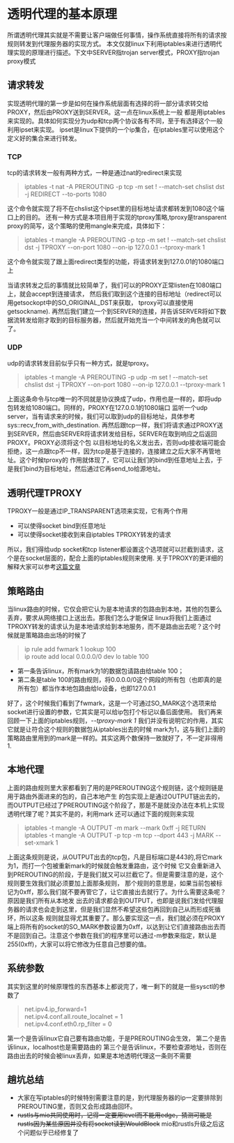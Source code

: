 # 透明代理的基本原理
所谓透明代理其实就是不需要让客户端做任何事情，操作系统直接将所有的请求按规则转发到代理服务器的实现方式。
本文仅就linux下利用iptables来进行透明代理实现的原理进行描述。下文中SERVER指trojan server模式，PROXY指trojan proxy模式
## 请求转发
实现透明代理的第一步是如何在操作系统层面有选择的将一部分请求转交给PROXY，然后由PROXY送到SERVER。这一点在linux系统上一般
都是用iptables来实现的。具体如何实现分为udp和tcp两个协议各有不同，至于有选择这个一般利用ipset来实现。
ipset是linux下提供的一个ip集合，在iptables里可以使用这个定义好的集合来进行转发。
### TCP
tcp的请求转发一般有两种方式，一种是通过nat的redirect来实现
> iptables -t nat -A PREROUTING -p tcp -m set ! --match-set chslist dst -j REDIRECT --to-ports 1080

这个命令就实现了将不在chslist这个ipset里的目标地址请求都转发到1080这个端口上的目的。
还有一种方式是本项目用于实现的tproxy策略,tproxy是transparent proxy的简写，这个策略的使用mangle来完成，具体如下：
> iptables -t mangle -A PREROUTING -p tcp -m set ! --match-set chslist dst -j TPROXY --on-port 1080 --on-ip 127.0.0.1 --tproxy-mark 1

这个命令就实现了跟上面redirect类型的功能，将请求转发到127.0.01的1080端口上

当请求转发之后的事情就比较简单了，我们可以的PROXY正常listen在1080端口上，就会accept到连接请求，
然后我们取到这个连接的目标地址（redirect可以用getsockopt中的SO_ORIGINAL_DST来获取， tproxy可以直接使用getsockname).
再然后我们建立一个到SERVER的连接，并告诉SERVER将如下数据流转发给刚才取到的目标服务器，然后就开始充当一个中间转发的角色就可以了。
### UDP
udp的请求转发目前似乎只有一种方式，就是tproxy。
> iptables -t mangle -A PREROUTING -p udp -m set ! --match-set chslist dst -j TPROXY --on-port 1080 --on-ip 127.0.0.1 --tproxy-mark 1 

上面这条命令与tcp唯一的不同就是协议换成了udp，作用也是一样的，即将udp包转发给1080端口。同样的，PROXY在127.0.0.1的1080端口
监听一个udp server，当有请求来的时候，我们可以取到udp的目标地址，具体参考sys::recv_from_with_destination.
再然后跟tcp一样，我们将请求通过PROXY送到SERVER，然后由SERVER将请求转发给目标，SERVER在取到响应之后返回PROXY。PROXY必须将这个包
以目标地址的名义发出去，否则udp接收端可能会拒绝，这一点跟tcp不一样，因为tcp是基于连接的，连接建立之后大家不再管地址。这个时候tproxy的
作用就体现了，它可以让我们的bind到任意地址上去，于是我们bind为目标地址，然后通过它再send_to给源地址。

## 透明代理TPROXY
TPROXY一般是通过IP_TRANSPARENT选项来实现，它有两个作用
* 可以使得socket bind到任意地址
* 可以使得socket接收到来自iptables TPROXY转发的请求

所以，我们得给udp socket和tcp listener都设置这个选项就可以拦截到请求，这个是在socket层面的，配合上面的iptables规则来使用.
关于TPROXY的更详细的解释大家可以参考[这篇文章](https://powerdns.org/tproxydoc/tproxy.md.html)

## 策略路由
当linux路由的时候，它仅会把它认为是本地请求的包路由到本地，其他的包要么丢弃，要求从网络接口上送出去。那我们怎么才能保证
linux将我们上面通过TPROXY转发的请求认为是本地请求给到本地服务，而不是路由出去呢？这个时候就是策略路由出场的时候了
>ip rule add fwmark 1 lookup 100<br>
>ip route add local 0.0.0.0/0 dev lo table 100<br>

* 第一条告诉linux，所有mark为1的数据包请路由给table 100；
* 第二条是table 100的路由规则，将0.0.0.0/0这个网段的所有包（也即真的是所有包）都当作本地包路由给lo设备，也即127.0.0.1

好了，这个时候我们看到了fwmark，这是一个可通过SO_MARK这个选项来给socket进行设置的参数，它其实是可以给ip包打个标记以备后面使用。
我们再来回顾一下上面的iptables规则，*--tproxy-mark 1* 我们并没有说明它的作用，其实它就是让符合这个规则的数据包从iptables出去的时候
mark为1，这与我们上面的策略路由里用到的mark是一样的。其实这两个数保持一致就好了，不一定非得用1.

## 本地代理
上面的路由规则里大家都看到了用的是PREROUTING这个规则链，这个规则链是用于路由外面进来的包的，自己本地产生
的包实现上是通过OUTPUT链出去的，而OUTPUT已经过了PREROUTING这个阶段了，那是不是就没办法在本机上实现透明代理了呢？其实不是的，利用mark
还可以通过下面的规则来实现
>iptables -t mangle -A OUTPUT -m mark --mark 0xff -j RETURN<br>
>iptables -t mangle -A OUTPUT -p tcp -m tcp --dport 443 -j MARK --set-xmark 1

上面这条规则是说，从OUTPUT出去的tcp包，凡是目标端口是443的,将它mark为1，而打一个包被重新mark的时候就会触发重路由，这个时候
它又会重新进入到PREROUTING的阶段，于是我们就又可以拦截它了。但是需要注意的是，这个规则要生效我们就必须要加上面那条规则，
那个规则的意思是，如果当前包被标记为0xff，那么我们就不要再管它了，让它直接出去就行了。为什么需要这条呢？原因是我们所有从本地发
出去的请求都会到OUTPUT，也即是说我们发给代理服务器的请求也会走到这里，但是我们显然不希望这些包再回到自己从而形成死循环，所以这条
规则就显得尤其重要了。那么要实现这一点，我们就必须在PROXY端上将所有的socket的SO_MARK参数设置为0xff，以达到让它们直接路由出去而
不是回到自己。注意这个参数在我们的程序里可以通过-m参数来指定，默认是255(0xff)，大家可以将它修改为任意自己想要的值。

## 系统参数
其实到这里的时候原理性的东西基本上都说完了，唯一剩下的就是一些sysctl的参数了
>net.ipv4.ip_forward=1<br>
>net.ipv4.conf.all.route_localnet = 1<br>
>net.ipv4.conf.eth0.rp_filter = 0<br>

第一个是告诉linux它自己要有路由功能，于是PREROUTING会生效，
第二个是告诉linux，localhost也是需要路由的
第三个是告诉linux，不要检查源地址，否则在路由出去的时候会被linux丢弃，如果是本地透明代理这一条则不需要

## 趟坑总结
* 大家在写iptables的时候特别需要注意的是，到代理服务器的ip一定要排除到PREROUTING里，否则又会形成路由回环。
* ~~rustls与mio共同使用时，记得一定要用level而不能用edge，猜测可能是rustls因为某些原因并没有将socket读到WouldBlock~~ 
  mio和rustls升级之后这个问题似乎已经修复了
